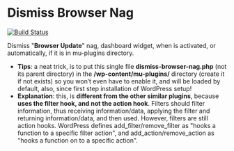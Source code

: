 # Dismiss Browser Nag
[![Build Status](https://travis-ci.org/luciano-croce/dismiss-browser-nag.svg?branch=master)](https://travis-ci.org/luciano-croce/dismiss-browser-nag)

Dismiss "<strong>Browser Update</strong>" nag, dashboard widget, when is activated, or automatically, if it is in mu-plugins directory.
* <strong>Tips</strong>: a neat trick, is to put this single file <strong>dismiss-browser-nag.php</strong> (not its parent directory) in the <strong>/wp-content/mu-plugins/</strong> directory (create it if not exists) so you won’t even have to enable it, and will be loaded by default, also, since first step installation of WordPress setup!
* <strong>Explanation</strong>: this, is <strong>different from the other similar plugins</strong>, because <strong>uses the filter hook, and not the action hook</strong>. Filters should filter information, thus receiving information/data, applying the filter and returning information/data, and then used. However, filters are still action hooks. WordPress defines add_filter/remove_filter as "hooks a function to a specific filter action", and add_action/remove_action as "hooks a function on to a specific action".
